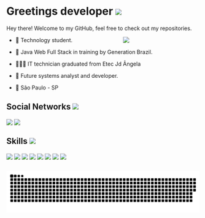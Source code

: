 <h1> Greetings developer <img src = "https://c.tenor.com/Uq_-tDUQlJkAAAAi/hot-beverage-joypixels.gif" width = 75px> </h1>
<p align='center'>


  
  
</p>
<div size='20px'> Hey there! Welcome to my GitHub, feel free to check out my repositories. 
</div>  

</p>


<img align="right" href="#" width = 200px src="https://media2.giphy.com/media/Y06jfuK1Bni5PkZwS2/giphy.gif?cid=ecf05e47shlo98va6as8vfj774wlrfo2sl704kckp105v95y&rid=giphy.gif&ct=s"/>

- 🤖 Technology student.

- 🏫 Java Web Full Stack in training by Generation Brazil.

- 👩🏾‍💻 IT technician graduated from Etec Jd Ângela

- 💭 Future systems analyst and developer.
  
- 📌 São Paulo - SP
  

<h2> Social Networks <img width = 30px src="https://c.tenor.com/SNL9_xhZl9oAAAAi/waving-hand-joypixels.gif"/> </h2>

<a href = 'https://github.com/Rorschach616'> <img width = '32px' align= 'center' src="https://raw.githubusercontent.com/rahulbanerjee26/githubAboutMeGenerator/main/icons/github.svg"/></a> 
<a href = ''> <img width = '32px' align= 'center' src="https://raw.githubusercontent.com/rahulbanerjee26/githubAboutMeGenerator/main/icons/linked-in-alt.svg"/></a>

<h2> Skills <img width = 25px src="https://camo.githubusercontent.com/beb64ff21c883e318e4f5db5231c2ba4175705bea1c9249e82a41ab375db4f75/68747470733a2f2f6d65646961322e67697068792e636f6d2f6d656469612f51737347456d706b79454f684243623765312f67697068792e6769663f6369643d656366303565343761306e336769316266716e74716d6f62386739616964316f796a327772336473336d67373030626c267269643d67697068792e676966"/> </h2>


<a href="#"> <img width = '75px' align= 'center' src="https://cdn.discordapp.com/attachments/576185389132415006/915771664527142952/icons8-java-unscreen.gif"/></a>
<a href="#"> <img width = '50px' align= 'center' src="https://appmasters.io/static/mysql-logo-bab2c760c60f17191cb3a002e08a3dbf.png"/></a> 
<a href="#"> <img width = '100px' align= 'center' src="https://spring.io/images/spring-logo-9146a4d3298760c2e7e49595184e1975.svg"/></a> 
<a href="#"> <img width = '75px' align= 'center' src="https://media3.giphy.com/media/kH1DBkPNyZPOk0BxrM/giphy.gif?cid=ecf05e476ys7x50nfeh9rbwn9516wykw2sky0ujdse2fyyrx&rid=giphy.gif&ct=s"/></a> 
<a href="#"> <img width = '50px' align= 'center' src="https://media1.giphy.com/media/IdyAQJVN2kVPNUrojM/giphy.gif?cid=ecf05e47ced6y00z1lcsgbkzxvhzjsl58kz4oks4cmnw3idb&rid=giphy.gif&ct=s"/></a> 
<a href="#"> <img width = '50px' align= 'center' src="https://media1.giphy.com/media/XAxylRMCdpbEWUAvr8/giphy.gif?cid=790b76116ada3a2a0f3dcc7d3aebc890c80f1e61dba63e24&rid=giphy.gif&ct=s"/></a> 
<a href="#"> <img width = '50px' align= 'center' src="https://media3.giphy.com/media/fsEaZldNC8A1PJ3mwp/giphy.gif?cid=790b7611c6d246a2919318a58c68d16e0462bed9b363150e&rid=giphy.gif&ct=s"/></a> 
<a href="#"> <img width = '50px' align= 'center' src="https://getbootstrap.com.br/docs/4.1/assets/img/bootstrap-stack.png"/></a> 


</div>
  
  ##
 
<div> 

  
 ![Snake animation](https://github.com/Rorschach616/Rorschach616/blob/output/github-contribution-grid-snake.svg)
 
</div>

